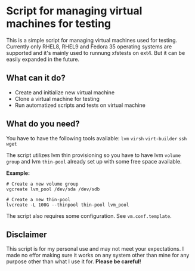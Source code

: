 # Script for managing virtual machines for testing

This is a simple script for managing virtual machines used for testing.
Currently only RHEL8, RHEL9 and Fedora 35 operating systems are supported and
it's mainly used to runnung xfstests on ext4. But it can be easily expanded in
the future.

## What can it do?

* Create and initialize new virtual machine
* Clone a virtual machine for testing
* Run automatized scripts and tests on virtual machine

## What do you need?

You have to have the following tools available: `lvm` `virsh` `virt-builder`
`ssh` `wget`

The script utilizes lvm thin provisioning so you have to have lvm `volume
group` and lvm `thin-pool` already set up with some free space available.

**Example:**
	
	# Create a new volume group
	vgcreate lvm_pool /dev/sda /dev/sdb
	
	# Create a new thin-pool
	lvcreate -L 100G --thinpool thin-pool lvm_pool

The script also requires some configuration. See `vm.conf.template`.

## Disclaimer

This script is for my personal use and may not meet your expectations. I made
no effor making sure it works on any system other than mine for any purpose
other than what I use it for. **Please be careful!**
